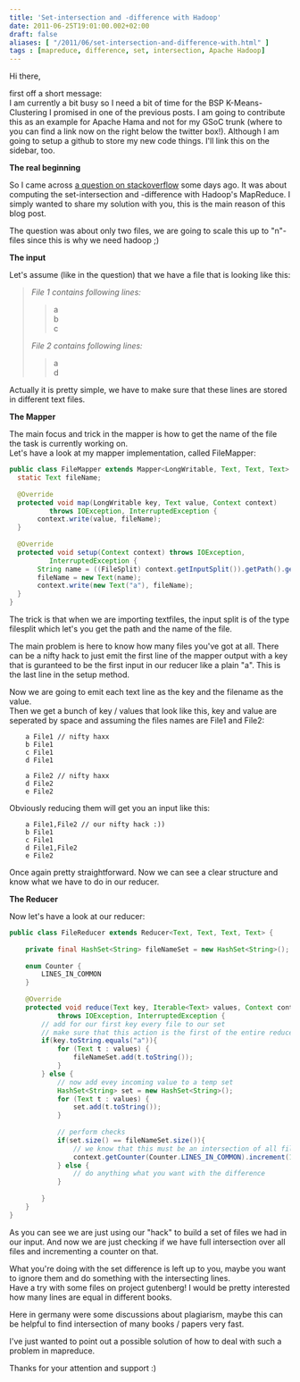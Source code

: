 ```yaml
---
title: 'Set-intersection and -difference with Hadoop'
date: 2011-06-25T19:01:00.002+02:00
draft: false
aliases: [ "/2011/06/set-intersection-and-difference-with.html" ]
tags : [mapreduce, difference, set, intersection, Apache Hadoop]
---
```


Hi there,  
  
first off a short message:  
I am currently a bit busy so I need a bit of time for the BSP K-Means-Clustering I promised in one of the previous posts. I am going to contribute this as an example for Apache Hama and not for my GSoC trunk (where to you can find a link now on the right below the twitter box!). Although I am going to setup a github to store my new code things. I'll link this on the sidebar, too.  
  
**The real beginning**  
  
So I came across [a question on stackoverflow](http://stackoverflow.com/questions/6469171/computing-set-intersection-and-set-difference-of-the-records-of-two-files-with-ha) some days ago. It was about computing the set-intersection and -difference with Hadoop's MapReduce. I simply wanted to share my solution with you, this is the main reason of this blog post.  
  
The question was about only two files, we are going to scale this up to "n"-files since this is why we need hadoop ;)  
  
**The input**  
  
Let's assume (like in the question) that we have a file that is looking like this:  
  

> _File 1 contains following lines:_  
> 
> > a  
> > b  
> > c  
> 
> _File 2 contains following lines:_  
> 
> > a  
> > d  

  
Actually it is pretty simple, we have to make sure that these lines are stored in different text files.  
  
**The Mapper**  
  
The main focus and trick in the mapper is how to get the name of the file the task is currently working on.  
Let's have a look at my mapper implementation, called FileMapper:  
  
```java
public class FileMapper extends Mapper<LongWritable, Text, Text, Text> {  
  static Text fileName;  
  
  @Override  
  protected void map(LongWritable key, Text value, Context context)  
          throws IOException, InterruptedException {  
       context.write(value, fileName);  
  }  
  
  @Override  
  protected void setup(Context context) throws IOException,  
          InterruptedException {  
       String name = ((FileSplit) context.getInputSplit()).getPath().getName();  
       fileName = new Text(name);  
       context.write(new Text("a"), fileName);  
  }  
}  

```  
The trick is that when we are importing textfiles, the input split is of the type filesplit which let's you get the path and the name of the file.  
  
The main problem is here to know how many files you've got at all. There can be a nifty hack to just emit the first line of the mapper output with a key that is guranteed to be the first input in our reducer like a plain "a". This is the last line in the setup method.  
  
Now we are going to emit each text line as the key and the filename as the value.  
Then we get a bunch of key / values that look like this, key and value are seperated by space and assuming the files names are File1 and File2:  
  
```
    a File1 // nifty haxx  
    b File1  
    c File1  
    d File1  
  
    a File2 // nifty haxx  
    d File2  
    e File2  

```  
Obviously reducing them will get you an input like this:  
```
    a File1,File2 // our nifty hack :))  
    b File1  
    c File1  
    d File1,File2  
    e File2  

```  
Once again pretty straightforward. Now we can see a clear structure and know what we have to do in our reducer.  
  
**The Reducer**  
  
Now let's have a look at our reducer:  
  
```java
public class FileReducer extends Reducer<Text, Text, Text, Text> {  
  
    private final HashSet<String> fileNameSet = new HashSet<String>();  
      
    enum Counter {  
        LINES_IN_COMMON  
    }  
  
    @Override  
    protected void reduce(Text key, Iterable<Text> values, Context context)  
            throws IOException, InterruptedException {  
        // add for our first key every file to our set  
        // make sure that this action is the first of the entire reduce step  
        if(key.toString.equals("a")){  
            for (Text t : values) {  
                fileNameSet.add(t.toString());  
            }  
        } else {  
            // now add evey incoming value to a temp set  
            HashSet<String> set = new HashSet<String>();  
            for (Text t : values) {  
                set.add(t.toString());  
            }  
              
            // perform checks  
            if(set.size() == fileNameSet.size()){  
                // we know that this must be an intersection of all files  
                context.getCounter(Counter.LINES_IN_COMMON).increment(1);  
            } else {  
                // do anything what you want with the difference  
            }  
   
        }  
    }  
}  

```  
As you can see we are just using our "hack" to build a set of files we had in our input. And now we are just checking if we have full intersection over all files and incrementing a counter on that.  
  
What you're doing with the set difference is left up to you, maybe you want to ignore them and do something with the intersecting lines.  
Have a try with some files on project gutenberg! I would be pretty interested how many lines are equal in different books.  
  
Here in germany were some discussions about plagiarism, maybe this can be helpful to find intersection of many books / papers very fast.  
  
I've just wanted to point out a possible solution of how to deal with such a problem in mapreduce.  
  
Thanks for your attention and support :)
